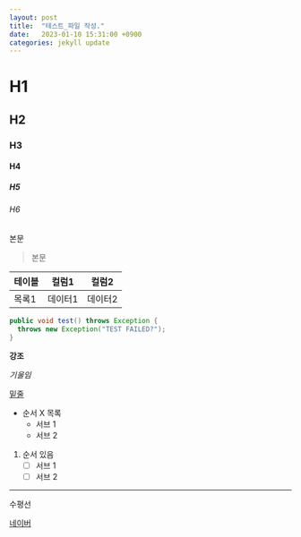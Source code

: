 ```yaml
---
layout: post
title:  "테스트_파일 작성."
date:   2023-01-10 15:31:00 +0900
categories: jekyll update
---
```




# H1

## H2

### H3

#### H4

##### H5

###### H6

본문

> 본문

| 테이블 | 컬럼1   | 컬럼2   |
| ------ | ------- | ------- |
| 목록1  | 데이터1 | 데이터2 |

```java
public void test() throws Exception {
  throws new Exception("TEST FAILED?");
}
```

**강조**

*기울임*

<u>밑줄</u>

- 순서 X 목록
  - 서브 1
  - 서브 2

1. 순서 있음
   - [ ] 서브 1
   - [ ] 서브 2

------

수평선 

[네이버](http://www.naver.com)



[^1]: 테스트 각주